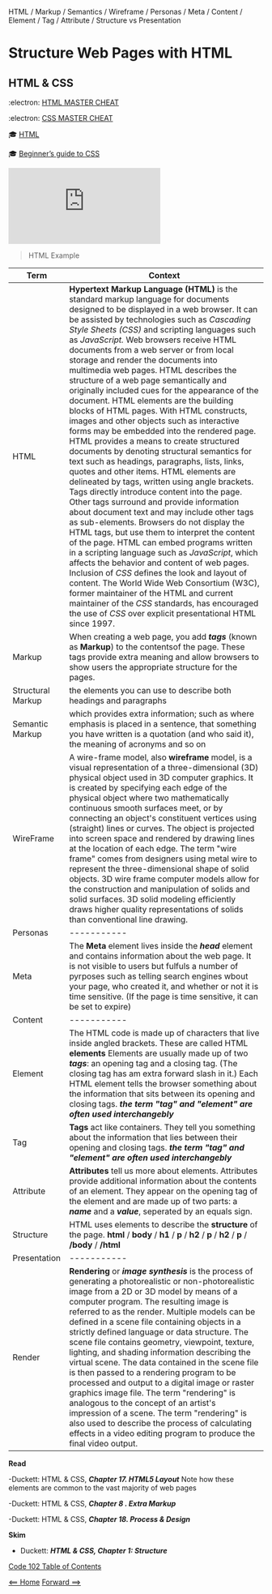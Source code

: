 HTML / Markup / Semantics / Wireframe / Personas / Meta / Content / Element / Tag / Attribute / Structure vs Presentation 

# Structure Web Pages with HTML

## HTML & CSS

:electron: [HTML MASTER CHEAT](https://overapi.com/html)

:electron: [CSS MASTER CHEAT](https://overapi.com/css)

:mortar_board: [HTML](https://html.spec.whatwg.org/multipage/)

:mortar_board: [Beginner’s guide to CSS](https://friendlybit.com/css/beginners-guide-to-css-and-standards/)

![HTML PDF Cheat Sheet](https://overapi.com/static/cs/html-cheat-sheet.pdf)

> HTML Example

|**Term**|**Context**| 
| ----------- | ----------- |
| HTML      | **Hypertext Markup Language (HTML)** is the standard markup language for documents designed to be displayed in a web browser. It can be assisted by technologies such as *Cascading Style Sheets (CSS)* and scripting languages such as *JavaScript.* Web browsers receive HTML documents from a web server or from local storage and render the documents into multimedia web pages. HTML describes the structure of a web page semantically and originally included cues for the appearance of the document. HTML elements are the building blocks of HTML pages.  With HTML constructs, images and other objects such as interactive forms may be embedded into the rendered page. HTML provides a means to create structured documents by denoting structural semantics for text such as headings, paragraphs, lists, links, quotes and other items. HTML elements are delineated by tags, written using angle brackets. Tags directly introduce content into the page. Other tags surround and provide information about document text and may include other tags as sub-elements. Browsers do not display the HTML tags, but use them to interpret the content of the page. HTML can embed programs written in a scripting language such as *JavaScript*, which affects the behavior and content of web pages. Inclusion of *CSS* defines the look and layout of content. The World Wide Web Consortium (W3C), former maintainer of the HTML and current maintainer of the *CSS* standards, has encouraged the use of *CSS* over explicit presentational HTML since 1997.|
| Markup   | When creating a web page, you add ***tags*** (known as **Markup**) to the contentsof the page. These tags provide extra meaning and allow browsers to show users the appropriate structure for the pages. | 
| Structural Markup|the elements you can use to describe both headings and paragraphs |
| Semantic Markup| which provides extra information; such as where emphasis is placed in a sentence, that something you have written is a quotation (and who said it), the meaning of acronyms and so on |
| WireFrame      | A wire-frame model, also **wireframe** model, is a visual representation of a three-dimensional (3D) physical object used in 3D computer graphics. It is created by specifying each edge of the physical object where two mathematically continuous smooth surfaces meet, or by connecting an object's constituent vertices using (straight) lines or curves. The object is projected into screen space and rendered by drawing lines at the location of each edge. The term "wire frame" comes from designers using metal wire to represent the three-dimensional shape of solid objects. 3D wire frame computer models allow for the construction and manipulation of solids and solid surfaces. 3D solid modeling efficiently draws higher quality representations of solids than conventional line drawing. |
| Personas   | -----------        |
| Meta      | The **Meta** element lives inside the ***head*** element and contains information about the web page. It is not visible to users but fulfuls a number of pyrposes such as telling search engines wbout your page, who created it, and whether or not it is time sensitive. (If the page is time sensitive, it can be set to expire)|
| Content   | -----------        |
| Element | The HTML code is made up of characters that live inside angled brackets. These are called HTML **elements** Elements are usually made up of two ***tags***: an opening tag and a closing tag. (The closing tag has am extra forward slash in it.) Each HTML element tells the browser something about the information that sits between its opening and closing tags. ***the term "tag" and "element" are often used interchangebly*** |
| Tag      | **Tags** act like containers. They tell you something about the information that lies between their opening and closing tags. ***the term "tag" and "element" are often used interchangebly***|
| Attribute   | **Attributes** tell us more about elements. Attributes provide additional information about the contents of an element. They appear on the opening tag of the element and are made up of two parts: a ***name*** and a ***value***, seperated by an equals sign.|
| Structure   | HTML uses elements to describe the **structure** of the page. **html** / **body** / **h1** / **p** / **h2** / **p** / **h2** / **p** / **/body** / **/html** |
| Presentation | ----------- |
| Render | **Rendering** or ***image synthesis*** is the process of generating a photorealistic or non-photorealistic image from a 2D or 3D model by means of a computer program. The resulting image is referred to as the render. Multiple models can be defined in a scene file containing objects in a strictly defined language or data structure. The scene file contains geometry, viewpoint, texture, lighting, and shading information describing the virtual scene. The data contained in the scene file is then passed to a rendering program to be processed and output to a digital image or raster graphics image file. The term "rendering" is analogous to the concept of an artist's impression of a scene. The term "rendering" is also used to describe the process of calculating effects in a video editing program to produce the final video output. |

**Read**

-Duckett: HTML & CSS, ***Chapter 17. HTML5 Layout*** Note how these elements are common to the vast majority of web pages

-Duckett: HTML & CSS, ***Chapter 8 . Extra Markup***

-Duckett: HTML & CSS, ***Chapter 18. Process & Design***

**Skim**

- Duckett: ***HTML & CSS, Chapter 1: Structure***

[Code 102 Table of Contents](CodeFellows_102.md)

[<== Home](README.md) [Forward ==>](style_web_pages_with_css.md)
